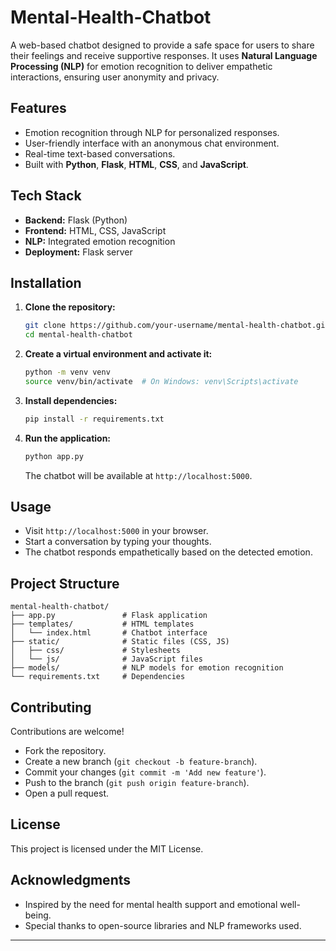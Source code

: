 # Mental-Health-Chatbot






 
A web-based chatbot designed to provide a safe space for users to share their feelings and receive supportive responses. It uses **Natural Language Processing (NLP)** for emotion recognition to deliver empathetic interactions, ensuring user anonymity and privacy.  

## Features  
- Emotion recognition through NLP for personalized responses.  
- User-friendly interface with an anonymous chat environment.  
- Real-time text-based conversations.  
- Built with **Python**, **Flask**, **HTML**, **CSS**, and **JavaScript**.  

## Tech Stack  
- **Backend:** Flask (Python)  
- **Frontend:** HTML, CSS, JavaScript  
- **NLP:** Integrated emotion recognition  
- **Deployment:** Flask server  

## Installation  
1. **Clone the repository:**  
    ```bash
    git clone https://github.com/your-username/mental-health-chatbot.git
    cd mental-health-chatbot
    ```  
2. **Create a virtual environment and activate it:**  
    ```bash
    python -m venv venv  
    source venv/bin/activate  # On Windows: venv\Scripts\activate  
    ```  
3. **Install dependencies:**  
    ```bash
    pip install -r requirements.txt
    ```  
4. **Run the application:**  
    ```bash
    python app.py
    ```  
    The chatbot will be available at `http://localhost:5000`.  

## Usage  
- Visit `http://localhost:5000` in your browser.  
- Start a conversation by typing your thoughts.  
- The chatbot responds empathetically based on the detected emotion.  

## Project Structure  
```plaintext
mental-health-chatbot/  
├── app.py               # Flask application  
├── templates/           # HTML templates  
│   └── index.html       # Chatbot interface  
├── static/              # Static files (CSS, JS)  
│   ├── css/             # Stylesheets  
│   └── js/              # JavaScript files  
├── models/              # NLP models for emotion recognition  
└── requirements.txt     # Dependencies  
```

## Contributing  
Contributions are welcome!  
- Fork the repository.  
- Create a new branch (`git checkout -b feature-branch`).  
- Commit your changes (`git commit -m 'Add new feature'`).  
- Push to the branch (`git push origin feature-branch`).  
- Open a pull request.  

## License  
This project is licensed under the MIT License.  

## Acknowledgments  
- Inspired by the need for mental health support and emotional well-being.  
- Special thanks to open-source libraries and NLP frameworks used.  

---
